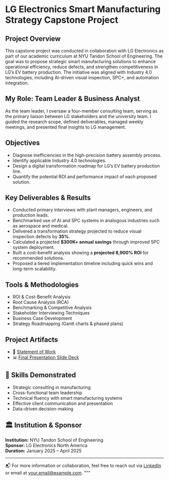 # LG Electronics Smart Manufacturing Strategy Capstone Project

## Project Overview
This capstone project was conducted in collaboration with LG Electronics as part of our academic curriculum at NYU Tandon School of Engineering. The goal was to propose strategic smart manufacturing solutions to enhance operational efficiency, reduce defects, and strengthen competitiveness in LG’s EV battery production. The initiative was aligned with Industry 4.0 technologies, including AI-driven visual inspection, SPC+, and automation integration.

## My Role: Team Leader & Business Analyst
As the team leader, I oversaw a four-member consulting team, serving as the primary liaison between LG stakeholders and the university team. I guided the research scope, defined deliverables, managed weekly meetings, and presented final insights to LG management.

## Objectives
- Diagnose inefficiencies in the high-precision battery assembly process.
- Identify applicable Industry 4.0 technologies.
- Design a digital transformation roadmap for LG’s EV battery production line.
- Quantify the potential ROI and performance impact of each proposed solution.

## Key Deliverables & Results
- Conducted primary interviews with plant managers, engineers, and production leads.
- Benchmarked use of AI and SPC systems in analogous industries such as aerospace and medical.
- Delivered a transformation strategy projected to reduce visual inspection defects by **35%**.
- Calculated a projected **$300K+ annual savings** through improved SPC system deployment.
- Built a cost-benefit analysis showing a **projected 8,900% ROI** for recommended solutions.
- Proposed a tiered implementation timeline including quick wins and long-term scalability.

## Tools & Methodologies
- ROI & Cost-Benefit Analysis
- Root Cause Analysis (RCA)
- Benchmarking & Competitive Analysis
- Stakeholder Interviewing Techniques
- Business Case Development
- Strategy Roadmapping (Gantt charts & phased plans)

## Project Artifacts
- 📄 [Statement of Work](SOW%20-%20LG.pdf)
- 📊 [Final Presentation Slide Deck](LG%20Capstone%20Project.pptx)

## 🧩 Skills Demonstrated
- Strategic consulting in manufacturing
- Cross-functional team leadership
- Technical fluency with smart manufacturing systems
- Effective client communication and presentation
- Data-driven decision-making

## 🏛 Institution & Sponsor
**Institution:** NYU Tandon School of Engineering  
**Sponsor:** LG Electronics North America  
**Duration:** January 2025 – April 2025

---

📬 For more information or collaboration, feel free to reach out via [LinkedIn](https://www.linkedin.com/in/your-profile) or email at your.email@example.com.
"""
